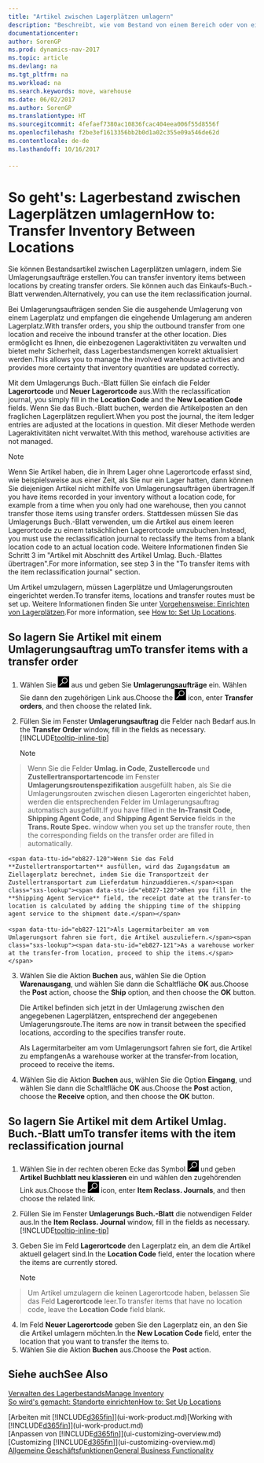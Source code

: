 ```yaml
---
title: "Artikel zwischen Lagerplätzen umlagern"
description: "Beschreibt, wie vom Bestand von einem Bereich oder von einem Lager an einen anderen Ort umgebucht wird, entweder mit dem Umlagerungs Buch.-Blatt mit oder den Umlagerungsaufträgen."
documentationcenter: 
author: SorenGP
ms.prod: dynamics-nav-2017
ms.topic: article
ms.devlang: na
ms.tgt_pltfrm: na
ms.workload: na
ms.search.keywords: move, warehouse
ms.date: 06/02/2017
ms.author: SorenGP
ms.translationtype: HT
ms.sourcegitcommit: 4fefaef7380ac10836fcac404eea006f55d8556f
ms.openlocfilehash: f2be3ef1613356bb2b0d1a02c355e09a546de62d
ms.contentlocale: de-de
ms.lasthandoff: 10/16/2017

---
```

# <a name="how-to-transfer-inventory-between-locations"></a><span data-ttu-id="eb827-103">So geht's: Lagerbestand zwischen Lagerplätzen umlagern</span><span class="sxs-lookup"><span data-stu-id="eb827-103">How to: Transfer Inventory Between Locations</span></span>
<span data-ttu-id="eb827-104">Sie können Bestandsartikel zwischen Lagerplätzen umlagern, indem Sie Umlagerungsaufträge erstellen.</span><span class="sxs-lookup"><span data-stu-id="eb827-104">You can transfer inventory items between locations by creating transfer orders.</span></span> <span data-ttu-id="eb827-105">Sie können auch das Einkaufs-Buch.-Blatt verwenden.</span><span class="sxs-lookup"><span data-stu-id="eb827-105">Alternatively, you can use the item reclassification journal.</span></span>

<span data-ttu-id="eb827-106">Bei Umlagerungsaufträgen senden Sie die ausgehende Umlagerung von einem Lagerplatz und empfangen die eingehende Umlagerung am anderen Lagerplatz.</span><span class="sxs-lookup"><span data-stu-id="eb827-106">With transfer orders, you ship the outbound transfer from one location and receive the inbound transfer at the other location.</span></span> <span data-ttu-id="eb827-107">Dies ermöglicht es Ihnen, die einbezogenen Lageraktivitäten zu verwalten und bietet mehr Sicherheit, dass Lagerbestandsmengen korrekt aktualisiert werden.</span><span class="sxs-lookup"><span data-stu-id="eb827-107">This allows you to manage the involved warehouse activities and provides more certainty that inventory quantities are updated correctly.</span></span>

<span data-ttu-id="eb827-108">Mit dem Umlagerungs Buch.-Blatt füllen Sie einfach die Felder **Lagerortcode** und **Neuer Lagerortcode** aus.</span><span class="sxs-lookup"><span data-stu-id="eb827-108">With the reclassification journal, you simply fill in the **Location Code** and the **New Location Code** fields.</span></span> <span data-ttu-id="eb827-109">Wenn Sie das Buch.-Blatt buchen, werden die Artikelposten an den fraglichen Lagerplätzen reguliert.</span><span class="sxs-lookup"><span data-stu-id="eb827-109">When you post the journal, the item ledger entries are adjusted at the locations in question.</span></span> <span data-ttu-id="eb827-110">Mit dieser Methode werden Lageraktivitäten nicht verwaltet.</span><span class="sxs-lookup"><span data-stu-id="eb827-110">With this method, warehouse activities are not managed.</span></span>

> [!NOTE]  
>   <span data-ttu-id="eb827-111">Wenn Sie Artikel haben, die in Ihrem Lager ohne Lagerortcode erfasst sind, wie beispielsweise aus einer Zeit, als Sie nur ein Lager hatten, dann können Sie diejenigen Artikel nicht mithilfe von Umlagerungsaufträgen übertragen.</span><span class="sxs-lookup"><span data-stu-id="eb827-111">If you have items recorded in your inventory without a location code, for example from a time when you only had one warehouse, then you cannot transfer those items using transfer orders.</span></span> <span data-ttu-id="eb827-112">Stattdessen müssen Sie das Umlagerungs Buch.-Blatt verwenden, um die Artikel aus einem leeren Lagerortcode zu einem tatsächlichen Lagerortcode umzubuchen.</span><span class="sxs-lookup"><span data-stu-id="eb827-112">Instead, you must use the reclassification journal to reclassify the items from a blank location code to an actual location code.</span></span>  <span data-ttu-id="eb827-113">Weitere Informationen finden Sie Schritt 3 im "Artikel mit Abschnitt des Artikel Umlag. Buch.-Blattes übertragen".</span><span class="sxs-lookup"><span data-stu-id="eb827-113">For more information, see step 3 in the "To transfer items with the item reclassification journal" section.</span></span>

<span data-ttu-id="eb827-114">Um Artikel umzulagern, müssen Lagerplätze und Umlagerungsrouten eingerichtet werden.</span><span class="sxs-lookup"><span data-stu-id="eb827-114">To transfer items, locations and transfer routes must be set up.</span></span> <span data-ttu-id="eb827-115">Weitere Informationen finden Sie unter [Vorgehensweise: Einrichten von Lagerplätzen](inventory-how-setup-locations.md).</span><span class="sxs-lookup"><span data-stu-id="eb827-115">For more information, see [How to: Set Up Locations](inventory-how-setup-locations.md).</span></span>

## <a name="to-transfer-items-with-a-transfer-order"></a><span data-ttu-id="eb827-116">So lagern Sie Artikel mit einem Umlagerungsauftrag um</span><span class="sxs-lookup"><span data-stu-id="eb827-116">To transfer items with a transfer order</span></span>
1. <span data-ttu-id="eb827-117">Wählen Sie ![Nach Seite oder Bericht suchen](media/ui-search/search_small.png "Symbol nach Seite oder Bericht suchen ") aus und geben Sie **Umlagerungsaufträge** ein. Wählen Sie dann den zugehörigen Link aus.</span><span class="sxs-lookup"><span data-stu-id="eb827-117">Choose the ![Search for Page or Report](media/ui-search/search_small.png "Search for Page or Report icon") icon, enter **Transfer orders**, and then choose the related link.</span></span>
2. <span data-ttu-id="eb827-118">Füllen Sie im Fenster **Umlagerungsauftrag** die Felder nach Bedarf aus.</span><span class="sxs-lookup"><span data-stu-id="eb827-118">In the **Transfer Order** window, fill in the fields as necessary.</span></span> [!INCLUDE[tooltip-inline-tip](includes/tooltip-inline-tip_md.md)]

    > [!NOTE]  
>   <span data-ttu-id="eb827-119">Wenn Sie die Felder **Umlag. in Code**, **Zustellercode** und **Zustellertransportartencode** im Fenster **Umlagerungsroutenspezifikation** ausgefüllt haben, als Sie die Umlagerungsrouten zwischen diesen Lagerorten eingerichtet haben, werden die entsprechenden Felder im Umlagerungsauftrag automatisch ausgefüllt.</span><span class="sxs-lookup"><span data-stu-id="eb827-119">If you have filled in the **In-Transit Code**, **Shipping Agent Code**, and **Shipping Agent Service** fields in the **Trans. Route Spec.** window when you set up the transfer route, then the corresponding fields on the transfer order are filled in automatically.</span></span>

    <span data-ttu-id="eb827-120">Wenn Sie das Feld **Zustellertransportarten** ausfüllen, wird das Zugangsdatum am Ziellagerplatz berechnet, indem Sie die Transportzeit der Zustellertransportart zum Lieferdatum hinzuaddieren.</span><span class="sxs-lookup"><span data-stu-id="eb827-120">When you fill in the **Shipping Agent Service** field, the receipt date at the transfer-to location is calculated by adding the shipping time of the shipping agent service to the shipment date.</span></span>

    <span data-ttu-id="eb827-121">Als Lagermitarbeiter am vom Umlagerungsort fahren sie fort, die Artikel auszuliefern.</span><span class="sxs-lookup"><span data-stu-id="eb827-121">As a warehouse worker at the transfer-from location, proceed to ship the items.</span></span>
3. <span data-ttu-id="eb827-122">Wählen Sie die Aktion **Buchen** aus, wählen Sie die Option **Warenausgang**, und wählen Sie dann die Schaltfläche **OK** aus.</span><span class="sxs-lookup"><span data-stu-id="eb827-122">Choose the **Post** action, choose the **Ship** option, and then choose the **OK** button.</span></span>

    <span data-ttu-id="eb827-123">Die Artikel befinden sich jetzt in der Umlagerung zwischen den angegebenen Lagerplätzen, entsprechend der angegebenen Umlagerungsroute.</span><span class="sxs-lookup"><span data-stu-id="eb827-123">The items are now in transit between the specified locations, according to the specifies transfer route.</span></span>

    <span data-ttu-id="eb827-124">Als Lagermitarbeiter am vom Umlagerungsort fahren sie fort, die Artikel zu empfangen</span><span class="sxs-lookup"><span data-stu-id="eb827-124">As a warehouse worker at the transfer-from location, proceed to receive the items.</span></span>
4. <span data-ttu-id="eb827-125">Wählen Sie die Aktion **Buchen** aus, wählen Sie die Option **Eingang**, und wählen Sie dann die Schaltfläche **OK** aus.</span><span class="sxs-lookup"><span data-stu-id="eb827-125">Choose the **Post** action, choose the **Receive** option, and then choose the **OK** button.</span></span>

## <a name="to-transfer-items-with-the-item-reclassification-journal"></a><span data-ttu-id="eb827-126">So lagern Sie Artikel mit dem Artikel Umlag. Buch.-Blatt um</span><span class="sxs-lookup"><span data-stu-id="eb827-126">To transfer items with the item reclassification journal</span></span>
1. <span data-ttu-id="eb827-127">Wählen Sie in der rechten oberen Ecke das Symbol ![Nach Seite oder Bericht suchen](media/ui-search/search_small.png "Nach Seite oder Bericht suchen") und geben **Artikel Buchblatt neu klassieren** ein und wählen den zugehörenden Link aus.</span><span class="sxs-lookup"><span data-stu-id="eb827-127">Choose the ![Search for Page or Report](media/ui-search/search_small.png "Search for Page or Report icon") icon, enter **Item Reclass. Journals**, and then choose the related link.</span></span>
2. <span data-ttu-id="eb827-128">Füllen Sie im Fenster **Umlagerungs Buch.-Blatt** die notwendigen Felder aus.</span><span class="sxs-lookup"><span data-stu-id="eb827-128">In the **Item Reclass. Journal** window, fill in the fields as necessary.</span></span> [!INCLUDE[tooltip-inline-tip](includes/tooltip-inline-tip_md.md)]
3. <span data-ttu-id="eb827-129">Geben Sie im Feld **Lagerortcode** den Lagerplatz ein, an dem die Artikel aktuell gelagert sind.</span><span class="sxs-lookup"><span data-stu-id="eb827-129">In the **Location Code** field, enter the location where the items are currently stored.</span></span>

    > [!NOTE]  
>   <span data-ttu-id="eb827-130">Um Artikel umzulagern die keinen Lagerortcode haben, belassen Sie das Feld **Lagerortcode** leer.</span><span class="sxs-lookup"><span data-stu-id="eb827-130">To transfer items that have no location code, leave the **Location Code** field blank.</span></span>
4. <span data-ttu-id="eb827-131">Im Feld **Neuer Lagerortcode** geben Sie den Lagerplatz ein, an den Sie die Artikel umlagern möchten.</span><span class="sxs-lookup"><span data-stu-id="eb827-131">In the **New Location Code** field, enter the location that you want to transfer the items to.</span></span>
5. <span data-ttu-id="eb827-132">Wählen Sie die Aktion **Buchen** aus.</span><span class="sxs-lookup"><span data-stu-id="eb827-132">Choose the **Post** action.</span></span>

## <a name="see-also"></a><span data-ttu-id="eb827-133">Siehe auch</span><span class="sxs-lookup"><span data-stu-id="eb827-133">See Also</span></span>
[<span data-ttu-id="eb827-134">Verwalten des Lagerbestands</span><span class="sxs-lookup"><span data-stu-id="eb827-134">Manage Inventory</span></span>](inventory-manage-inventory.md)  
[<span data-ttu-id="eb827-135">So wird's gemacht: Standorte einrichten</span><span class="sxs-lookup"><span data-stu-id="eb827-135">How to: Set Up Locations</span></span>](inventory-how-setup-locations.md)  

<span data-ttu-id="eb827-136">[Arbeiten mit [!INCLUDE[d365fin](includes/d365fin_md.md)]](ui-work-product.md)</span><span class="sxs-lookup"><span data-stu-id="eb827-136">[Working with [!INCLUDE[d365fin](includes/d365fin_md.md)]](ui-work-product.md)</span></span>  
<span data-ttu-id="eb827-137">[Anpassen von [!INCLUDE[d365fin](includes/d365fin_md.md)]](ui-customizing-overview.md)</span><span class="sxs-lookup"><span data-stu-id="eb827-137">[Customizing [!INCLUDE[d365fin](includes/d365fin_md.md)]](ui-customizing-overview.md)</span></span>  
[<span data-ttu-id="eb827-138">Allgemeine Geschäftsfunktionen</span><span class="sxs-lookup"><span data-stu-id="eb827-138">General Business Functionality</span></span>](ui-across-business-areas.md)

##

